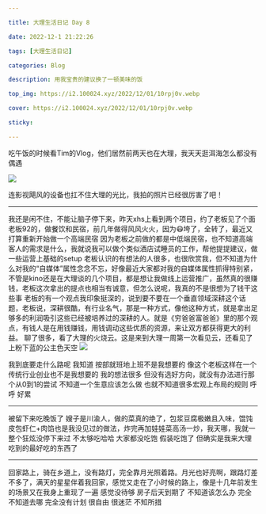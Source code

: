 ```yaml
---

title: 大理生活日记 Day 8

date: 2022-12-1 21:22:26

tags: [大理生活日记]

categories: Blog

description: 用我宝贵的建议换了一顿美味的饭

top_img: https://i2.100024.xyz/2022/12/01/10rpj0v.webp

cover: https://i2.100024.xyz/2022/12/01/10rpj0v.webp

sticky: 

---
```


吃午饭的时候看Tim的Vlog，他们居然前两天也在大理，我天天逛洱海怎么都没有偶遇

![](https://i2.100024.xyz/2022/12/01/ismm49.webp)

连影视飓风的设备也扛不住大理的光比，我拍的照片已经很厉害了吧！

***

我还是闲不住，不能让脑子停下来，昨天xhs上看到两个项目，约了老板见了个面
老板92的，做餐饮和民宿，前几年做得风风火火，因为😷垮了，全转了，最近又打算重新开始做一个高端民宿
因为老板之前做的都是中低端民宿，也不知道高端客人的需求是什么，我就说我可以做个类似酒店试睡员的工作，帮他提提建议，做一些运营上基础的setup
老板认识的有想法的人很多，也很欣赏我，但不知道为什么对我的“自媒体”属性念念不忘，好像最近大家都对我的自媒体属性抓得特别紧，不管是kino还是在大理谈的几个项目，都是想让我做线上运营推广，虽然真的很赚钱，老板这次拿出的提点也相当有诚意，但怎么说呢，我真的不是很想为了钱干这些事
老板的有一个观点我印象挺深的，说到要不要在一个垂直领域深耕这个话题，老板说，深耕很酷，有行业名气，那是一种方式，像他这种方式，就是拿出足够多的利润吸引这些已经被培养过的深耕的人。就是《穷爸爸富爸爸》里的那个观点，有钱人是在用钱赚钱，用钱调动这些优质的资源，来让双方都获得更大的利益。
聊了很多，看了大理的火烧云。这是来到大理一周第一次看见云，还看见了上粉下蓝的公主色天空
![](https://i2.100024.xyz/2022/12/01/10rpj0v.webp)

我到底要走什么路呢
我知道 按部就班地上班不是我想要的
像这个老板这样在一个传统行业创业也不是我想要的
我的想法很多 但没有选好方向，就没有办法进行那个从0到1的尝试
不知道一个生意应该怎么做 也就不知道很多宏观上布局的规则
呼呼 好累

***

被留下来吃晚饭了
嫂子是川渝人，做的菜真的绝了，包浆豆腐极嫩且入味，馄饨皮包虾仁+肉馅也是我没见过的做法，炸完再加娃娃菜高汤一炒，我天哪，我就一整个狂炫没停下来过
不太够吃哈哈 大家都没吃饱 假装吃饱了 但确实是我来大理吃到的最好吃的东西了

***

回家路上，骑在乡道上，没有路灯，完全靠月光照着路。月光也好亮啊，跟路灯差不多了，满天的星星伴着我回家，感觉又走在了小时候的路上，像是十几年前发生的场景又在我身上重现了一遍
感觉没待够
房子后天到期了
不知道该怎么办
完全不知道去哪 完全没有计划
很自由 很迷茫 不知所措